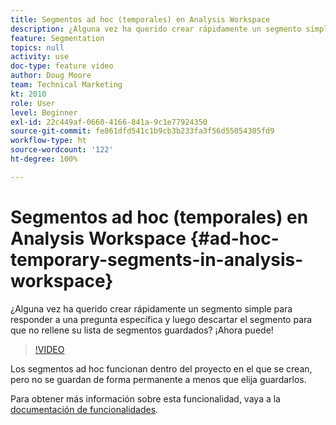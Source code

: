 ```yaml
---
title: Segmentos ad hoc (temporales) en Analysis Workspace
description: ¿Alguna vez ha querido crear rápidamente un segmento simple para responder a una pregunta específica y luego descartar el segmento para que no rellene su lista de segmentos guardados? ¡Ahora puede!
feature: Segmentation
topics: null
activity: use
doc-type: feature video
author: Doug Moore
team: Technical Marketing
kt: 2010
role: User
level: Beginner
exl-id: 22c449af-0660-4166-841a-9c1e77924350
source-git-commit: fe861dfd541c1b9cb3b233fa3f56d55054305fd9
workflow-type: ht
source-wordcount: '122'
ht-degree: 100%

---
```


# Segmentos ad hoc (temporales) en Analysis Workspace {#ad-hoc-temporary-segments-in-analysis-workspace}

¿Alguna vez ha querido crear rápidamente un segmento simple para responder a una pregunta específica y luego descartar el segmento para que no rellene su lista de segmentos guardados? ¡Ahora puede!

>[!VIDEO](https://video.tv.adobe.com/v/23978/?quality=12)

Los segmentos ad hoc funcionan dentro del proyecto en el que se crean, pero no se guardan de forma permanente a menos que elija guardarlos.

Para obtener más información sobre esta funcionalidad, vaya a la [documentación de funcionalidades](https://experienceleague.adobe.com/docs/analytics/analyze/analysis-workspace/components/t-freeform-project-segment.html?lang=es).
